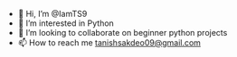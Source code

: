 - 👋 Hi, I’m @IamTS9
- 👀 I’m interested in Python 
- 💞️ I’m looking to collaborate on beginner python projects
- 📫 How to reach me tanishsakdeo09@gmail.com

<!---
IamTS9/IamTS9 is a ✨ special ✨ repository because its `README.md` (this file) appears on your GitHub profile.
You can click the Preview link to take a look at your changes.
--->
